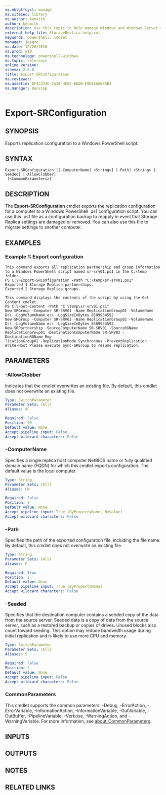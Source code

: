 ```yaml
---
ms.mktglfcycl: manage
ms.sitesec: library
ms.author: kenwith
author: kenwith
description: Use this topic to help manage Windows and Windows Server technologies with Windows PowerShell.
external help file: StorageReplica-help.xml
keywords: powershell, cmdlet
manager: jasgro
ms.date: 12/20/2016
ms.prod: w10
ms.technology: powershell-windows
ms.topic: reference
online version: 
schema: 2.0.0
title: Export-SRConfiguration
ms.reviewer:
ms.assetid: 6F4C323C-2A34-4F0E-8ADB-E9CEA6A6E5B3
ms.manager: dansimp
---
```


# Export-SRConfiguration

## SYNOPSIS
Exports replication configuration to a Windows PowerShell script.

## SYNTAX

```
Export-SRConfiguration [[-ComputerName] <String>] [-Path] <String> [-Seeded] [-AllowClobber]
 [<CommonParameters>]
```

## DESCRIPTION
The **Export-SRConfiguration** cmdlet exports the replication configuration for a computer to a Windows PowerShell .ps1 configuration script.
You can use this .ps1 file as a configuration backup to reapply in event that Storage Replica settings are damaged or removed.
You can also use this file to migrate settings to another computer.

## EXAMPLES

### Example 1: Export configuration
```
This command exports all replication partnership and group information to a Windows PowerShell script named sr-srv01.ps1 in the C:\temp folder. 
PS C:\>Export-SRConfiguration -Path "C:\temp\sr-srv01.ps1"
Exported 1 Storage Replica partnerships. 
Exported 2 Storage Replica groups.

This command displays the contents of the script by using the Get-Content cmdlet. 
PS C:\>Get-Content -Path "C:\temp\sr-srv01.ps1"
New-SRGroup -Computer SR-SRV01 -Name ReplicationGroup01 -VolumeName D:\ -LogVolumeName e:\ -LogSizeInBytes 8589934592
New-SRGroup -Computer SR-SRV03 -Name ReplicationGroup02 -VolumeName D:\ -LogVolumeName e:\ -LogSizeInBytes 8589934592
New-SRPartnership -SourceComputerName SR-SRV01 -SourceRGName ReplicationGroup01 -DestinationComputerName SR-SRV03 -DestinationRGName Rep
licationGroup02 -ReplicationMode Synchronous -PreventReplication
Write-Host Please execute Sync-SRGroup to resume replication.
```

## PARAMETERS

### -AllowClobber
Indicates that the cmdlet overwrites an existing file.
By default, this cmdlet does not overwrite an existing file.

```yaml
Type: SwitchParameter
Parameter Sets: (All)
Aliases: AC

Required: False
Position: 99
Default value: None
Accept pipeline input: False
Accept wildcard characters: False
```

### -ComputerName
Specifies a single replica host computer NetBIOS name or fully qualified domain name (FQDN) for which this cmdlet exports configuration.
The default value is the local computer.

```yaml
Type: String
Parameter Sets: (All)
Aliases: CN

Required: False
Position: 0
Default value: None
Accept pipeline input: True (ByPropertyName, ByValue)
Accept wildcard characters: False
```

### -Path
Specifies the path of the exported configuration file, including the file name.
By default, this cmdlet does not overwrite an existing file.

```yaml
Type: String
Parameter Sets: (All)
Aliases: P

Required: True
Position: 1
Default value: None
Accept pipeline input: True (ByPropertyName)
Accept wildcard characters: False
```

### -Seeded
Specifies that the destination computer contains a seeded copy of the data from the source server.
Seeded data is a copy of data from the source server, such as a restored backup or copies of drives.
Unused blocks also count toward seeding.
This option may reduce bandwidth usage during initial replication and is likely to use more CPU and memory.

```yaml
Type: SwitchParameter
Parameter Sets: (All)
Aliases: S

Required: False
Position: 2
Default value: None
Accept pipeline input: False
Accept wildcard characters: False
```

### CommonParameters
This cmdlet supports the common parameters: -Debug, -ErrorAction, -ErrorVariable, -InformationAction, -InformationVariable, -OutVariable, -OutBuffer, -PipelineVariable, -Verbose, -WarningAction, and -WarningVariable. For more information, see [about_CommonParameters](http://go.microsoft.com/fwlink/?LinkID=113216).

## INPUTS

## OUTPUTS

## NOTES

## RELATED LINKS

